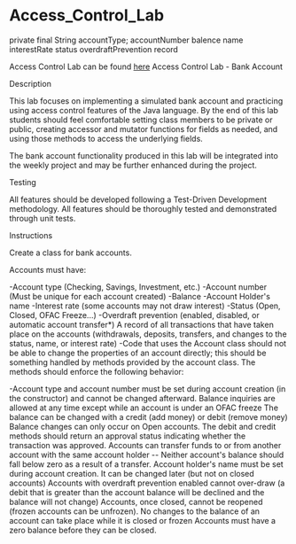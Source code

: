 # Access_Control_Lab


private final String accountType;
    accountNumber
    balence
    name
    interestRate
    status
    overdraftPrevention
    record
    
    
Access Control Lab can be found [here](https://gist.github.com/DavidGinzberg/5ccd3191eed52b04c4c3541fa2b2cbf7)
Access Control Lab - Bank Account

Description

This lab focuses on implementing a simulated bank account and practicing using access control features of the Java language. By the end of this lab students should feel comfortable setting class members to be private or public, creating accessor and mutator functions for fields as needed, and using those methods to access the underlying fields.

The bank account functionality produced in this lab will be integrated into the weekly project and may be further enhanced during the project.

Testing

All features should be developed following a Test-Driven Development methodology. All features should be thoroughly tested and demonstrated through unit tests.

Instructions

Create a class for bank accounts.

Accounts must have:

-Account type (Checking, Savings, Investment, etc.)
-Account number (Must be unique for each account created)
-Balance
-Account Holder's name
-Interest rate (some accounts may not draw interest)
-Status (Open, Closed, OFAC Freeze...)
-Overdraft prevention (enabled, disabled, or automatic account transfer*)
A record of all transactions that have taken place on the accounts (withdrawals, deposits, transfers, and changes to the status, name, or interest rate)
-Code that uses the Account class should not be able to change the properties of an account directly; this should be something handled by methods provided by the account class. The methods should enforce the following behavior:

-Account type and account number must be set during account creation (in the constructor) and cannot be changed afterward.
Balance inquiries are allowed at any time except while an account is under an OFAC freeze
The balance can be changed with a credit (add money) or debit (remove money)
Balance changes can only occur on Open accounts.
The debit and credit methods should return an approval status indicating whether the transaction was approved.
Accounts can transfer funds to or from another account with the same account holder -- Neither account's balance should fall below zero as a result of a transfer.
Account holder's name must be set during account creation. It can be changed later (but not on closed accounts)
Accounts with overdraft prevention enabled cannot over-draw (a debit that is greater than the account balance will be declined and the balance will not change)
Accounts, once closed, cannot be reopened (frozen accounts can be unfrozen).
No changes to the balance of an account can take place while it is closed or frozen
Accounts must have a zero balance before they can be closed.